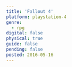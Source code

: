 ```yaml
---
title: 'Fallout 4'
platform: playstation-4
genre:
  - rpg
digital: false
physical: true
guide: false
pending: false
posted: 2016-05-16
---
```

